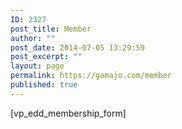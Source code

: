 ```yaml
---
ID: 2327
post_title: Member
author: ""
post_date: 2014-07-05 13:29:59
post_excerpt: ""
layout: page
permalink: https://gamajo.com/member
published: true
---
```

[vp_edd_membership_form]